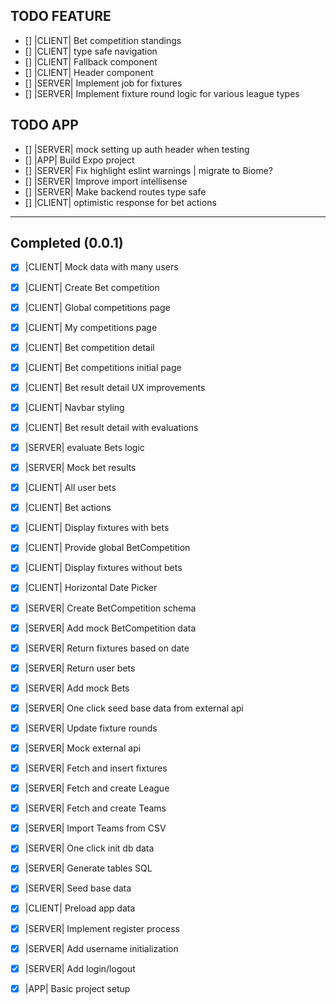 ## TODO FEATURE

- [] |CLIENT| Bet competition standings
- [] |CLIENT| type safe navigation
- [] |CLIENT| Fallback component
- [] |CLIENT| Header component
- [] |SERVER| Implement job for fixtures
- [] |SERVER| Implement fixture round logic for various league types

## TODO APP

- [] |SERVER| mock setting up auth header when testing
- [] |APP| Build Expo project
- [] |SERVER| Fix highlight eslint warnings | migrate to Biome?
- [] |SERVER| Improve import intellisense
- [] |SERVER| Make backend routes type safe
- [] |CLIENT| optimistic response for bet actions


------------------------------------------------------------------------------------


## Completed (0.0.1)

- [x] |CLIENT| Mock data with many users

- [x] |CLIENT| Create Bet competition
- [x] |CLIENT| Global competitions page
- [x] |CLIENT| My competitions page
- [x] |CLIENT| Bet competition detail

- [x] |CLIENT| Bet competitions initial page

- [x] |CLIENT| Bet result detail UX improvements
- [x] |CLIENT| Navbar styling

- [x] |CLIENT| Bet result detail with evaluations

- [x] |SERVER| evaluate Bets logic
- [x] |SERVER| Mock bet results

- [x] |CLIENT| All user bets

- [x] |CLIENT| Bet actions

- [x] |CLIENT| Display fixtures with bets
- [x] |CLIENT| Provide global BetCompetition

- [x] |CLIENT| Display fixtures without bets

- [x] |CLIENT| Horizontal Date Picker

- [x] |SERVER| Create BetCompetition schema
- [x] |SERVER| Add mock BetCompetition data
- [x] |SERVER| Return fixtures based on date
- [x] |SERVER| Return user bets
- [x] |SERVER| Add mock Bets
- [x] |SERVER| One click seed base data from external api
- [x] |SERVER| Update fixture rounds
- [x] |SERVER| Mock external api
- [x] |SERVER| Fetch and insert fixtures
- [x] |SERVER| Fetch and create League
- [x] |SERVER| Fetch and create Teams
- [x] |SERVER| Import Teams from CSV
- [x] |SERVER| One click init db data
- [x] |SERVER| Generate tables SQL
- [x] |SERVER| Seed base data
- [x] |CLIENT| Preload app data
- [x] |SERVER| Implement register process
- [x] |SERVER| Add username initialization
- [x] |SERVER| Add login/logout
- [x] |APP| Basic project setup
